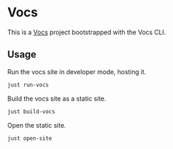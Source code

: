 # Vocs

This is a [Vocs](https://vocs.dev) project bootstrapped with the Vocs CLI.

## Usage

Run the vocs site in developer mode, hosting it.

```bash
just run-vocs
```

Build the vocs site as a static site.

```bash
just build-vocs
```

Open the static site.

```bash
just open-site
```
